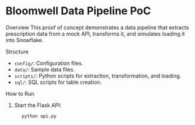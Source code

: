 # Bloomwell Data Pipeline PoC

   Overview
   This proof of concept demonstrates a data pipeline that extracts prescription data from a mock API, transforms it, and simulates loading it into Snowflake.

   Structure
   - `config/`: Configuration files.
   - `data/`: Sample data files.
   - `scripts/`: Python scripts for extraction, transformation, and loading.
   - `sql/`: SQL scripts for table creation.

   How to Run
   1. Start the Flask API:
```bash
      python api.py
